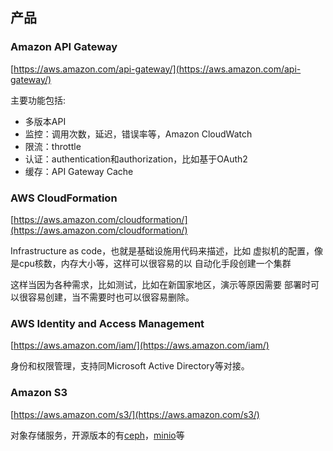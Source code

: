 
## 产品

### Amazon API Gateway

[https://aws.amazon.com/api-gateway/](https://aws.amazon.com/api-gateway/)

主要功能包括:
- 多版本API
- 监控：调用次数，延迟，错误率等，Amazon CloudWatch
- 限流：throttle
- 认证：authentication和authorization，比如基于OAuth2
- 缓存：API Gateway Cache

### AWS CloudFormation

[https://aws.amazon.com/cloudformation/](https://aws.amazon.com/cloudformation/)

Infrastructure as code，也就是基础设施用代码来描述，比如
虚拟机的配置，像是cpu核数，内存大小等，这样可以很容易的以
自动化手段创建一个集群

这样当因为各种需求，比如测试，比如在新国家地区，演示等原因需要
部署时可以很容易创建，当不需要时也可以很容易删除。

### AWS Identity and Access Management

[https://aws.amazon.com/iam/](https://aws.amazon.com/iam/)

身份和权限管理，支持同Microsoft Active Directory等对接。

### Amazon S3

[https://aws.amazon.com/s3/](https://aws.amazon.com/s3/)

对象存储服务，开源版本的有[ceph](https://github.com/ceph/ceph)，[minio](https://github.com/minio/minio)等
